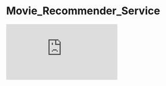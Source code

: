 # Movie_Recommender_Service

![Movie_recommendation_service.pdf](https://github.com/JenniferGrosz/Movie_Recommender_Service/blob/3e96c89ee3c732f3edc2d503f038dd2bbf512f93/Movie_recommender_system.pdf)
